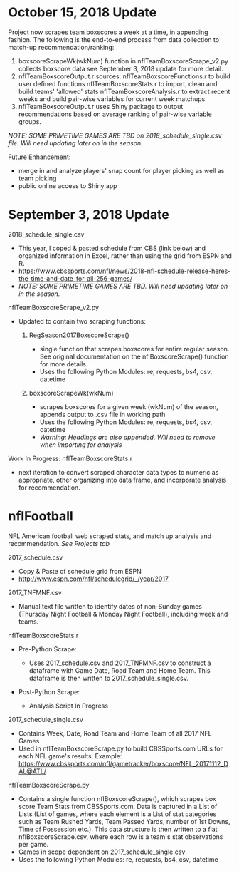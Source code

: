 # October 15, 2018 Update

Project now scrapes team boxscores a week at a time, in appending fashion. The following is the end-to-end process from data collection to match-up recommendation/ranking:

  1. boxscoreScrapeWk(wkNum) function in nflTeamBoxscoreScrape_v2.py collects boxscore data see September 3, 2018 update for more detail.
  2. nflTeamBoxscoreOutput.r sources:
      nflTeamBoxscoreFunctions.r to build user defined functions
      nflTeamBoxscoreStats.r to import, clean and build teams' 'allowed' stats
      nflTeamBoxscoreAnalysis.r to extract recent weeks and build pair-wise variables for current week matchups
  3. nflTeamBoxscoreOutput.r uses Shiny package to output recommendations based on average ranking of pair-wise variable groups.

*NOTE: SOME PRIMETIME GAMES ARE TBD on 2018_schedule_single.csv file. Will need updating later on in the season.*

Future Enhancement:
  - merge in and analyze players' snap count for player picking as well as team picking
  - public online access to Shiny app



# September 3, 2018 Update

2018_schedule_single.csv
- This year, I coped & pasted schedule from CBS (link below) and organized information in Excel, rather than using the grid from ESPN and R.
- https://www.cbssports.com/nfl/news/2018-nfl-schedule-release-heres-the-time-and-date-for-all-256-games/
- *NOTE: SOME PRIMETIME GAMES ARE TBD. Will need updating later on in the season.*

nflTeamBoxscoreScrape_v2.py
- Updated to contain two scraping functions:
  1. RegSeason2017BoxscoreScrape()
     - single function that scrapes boxscores for entire regular season. See original documentation on the nflBoxscoreScrape() function for more details.
     - Uses the following Python Modules: re, requests, bs4, csv, datetime

  2. boxscoreScrapeWk(wkNum)
     - scrapes boxscores for a given week (wkNum) of the season, appends output to .csv file in working path
     - Uses the following Python Modules: re, requests, bs4, csv, datetime
     - *Warning: Headings are also appended. Will need to remove when importing for analysis*

Work In Progress: nflTeamBoxscoreStats.r
- next iteration to convert scraped character data types to numeric as appropriate, other organizing into data frame, and incorporate analysis for recommendation.


# nflFootball
NFL American football web scraped stats, and match up analysis and recommendation. *See Projects tab*

2017_schedule.csv
- Copy & Paste of schedule grid from ESPN
- http://www.espn.com/nfl/schedulegrid/_/year/2017

2017_TNFMNF.csv
- Manual text file written to identify dates of non-Sunday games (Thursday Night Football & Monday Night Football), including week and teams.

nflTeamBoxscoreStats.r
- Pre-Python Scrape:
  - Uses 2017_schedule.csv and 2017_TNFMNF.csv to construct a dataframe with Game Date, Road Team and Home Team. This dataframe is then written to 2017_schedule_single.csv.

- Post-Python Scrape:
  - Analysis Script In Progress

2017_schedule_single.csv
- Contains Week, Date, Road Team and Home Team of all 2017 NFL Games
- Used in nflTeamBoxscoreScrape.py to build CBSSports.com URLs for each NFL game's results. Example: https://www.cbssports.com/nfl/gametracker/boxscore/NFL_20171112_DAL@ATL/ 

nflTeamBoxscoreScrape.py
- Contains a single function nflBoxscoreScrape(), which scrapes box score Team Stats from CBSSports.com. Data is captured in a List of Lists (List of games, where each element is a List of stat categories such as Team Rushed Yards, Team Passed Yards, number of 1st Downs, Time of Possession etc.). This data structure is then written to a flat nflBoxscoreScrape.csv, where each row is a team's stat observations per game.
- Games in scope dependent on 2017_schedule_single.csv
- Uses the following Python Modules: re, requests, bs4, csv, datetime
